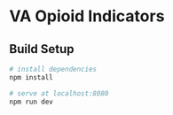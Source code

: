 # VA Opioid Indicators

## Build Setup

``` bash
# install dependencies
npm install

# serve at localhost:8080
npm run dev

```
